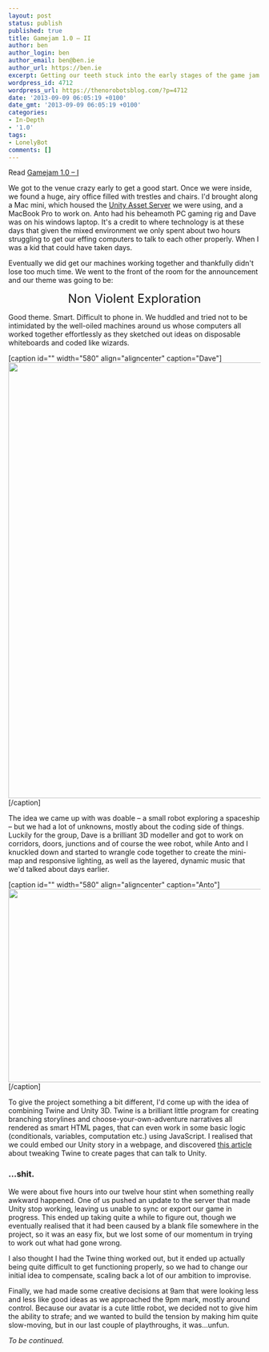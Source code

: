 ```yaml
---
layout: post
status: publish
published: true
title: Gamejam 1.0 – II
author: ben
author_login: ben
author_email: ben@ben.ie
author_url: https://ben.ie
excerpt: Getting our teeth stuck into the early stages of the game jam.
wordpress_id: 4712
wordpress_url: https://thenorobotsblog.com/?p=4712
date: '2013-09-09 06:05:19 +0100'
date_gmt: '2013-09-09 06:05:19 +0100'
categories:
- In-Depth
- '1.0'
tags:
- LonelyBot
comments: []
---
```

<p>Read <a href="https://thenorobotsblog.com/gamejam-1-0-i" target="_self" title="">Gamejam 1.0 – I</a></p>
<p>We got to the venue crazy early to get a good start. Once we were inside, we found a huge, airy office filled with trestles and chairs. I&#39;d brought along a Mac mini, which housed the <a href="https://unity3d.com/unity/collaboration/">Unity Asset Server</a> we were using, and a MacBook Pro to work on. Anto had his beheamoth PC gaming rig and Dave was on his windows laptop. It&#39;s a credit to where technology is at these days that given the mixed environment we only spent about two hours struggling to get our effing computers to talk to each other properly. When I was a kid that could have taken days.</p>
<p>Eventually we did get our machines working together and thankfully didn&#39;t lose too much time. We went to the front of the room for the announcement and our theme was going to be:</p>
<p style="text-align: center;"><font size="5">Non Violent Exploration</font></p>
<p>Good theme. Smart. Difficult to phone in. We huddled and tried not to be intimidated by the well-oiled machines around us whose computers all worked together effortlessly as they sketched out ideas on disposable whiteboards and coded like wizards.</p>
<p>[caption id="" width="580" align="aligncenter" caption="Dave"]<img src="assets/uploads/norobots/uploads/2013/09/wpid-Photo-18-May-2013-0826.jpg" id="blogsy-1378478453260.8804" class="aligncenter" width="580" height="870" alt="">[/caption]</p>
<p>The idea we came up with was doable – a small robot exploring a spaceship – but we had a lot of unknowns, mostly about the coding side of things. Luckily for the group, Dave is a brilliant 3D modeller and got to work on corridors, doors, junctions and of course the wee robot, while Anto and I knuckled down and started to wrangle code together to create the mini-map and responsive lighting, as well as the layered, dynamic music that we&#39;d talked about days earlier.</p>
<p>[caption id="" width="580" align="aligncenter" caption="Anto"]<img src="assets/uploads/norobots/uploads/2013/09/wpid-Photo-18-May-2013-0825.jpg" id="blogsy-1378478453253.1694" class="aligncenter" width="580" height="386" alt="">[/caption]</p>
<p>To give the project something a bit different, I&#39;d come up with the idea of combining Twine and Unity 3D. Twine is a brilliant little program for creating branching storylines and choose-your-own-adventure narratives all rendered as smart HTML pages, that can even work in some basic logic (conditionals, variables, computation etc.) using JavaScript. I realised that we could embed our Unity story in a webpage, and discovered <a href="https://www.blog.radiator.debacle.us/2012/07/how-to-integrate-unity-and-twine.html" target="_blank">this article</a> about tweaking Twine to create pages that can talk to Unity.</p>
<h3>...shit.</h3>
<p>We were about five hours into our twelve hour stint when something really awkward happened. One of us pushed an update to the server that made Unity stop working, leaving us unable to sync or export our game in progress. This ended up taking quite a while to figure out, though we eventually realised that it had been caused by a blank file somewhere in the project, so it was an easy fix, but we lost some of our momentum in trying to work out what had gone wrong.</p>
<p>I also thought I had the Twine thing worked out, but it ended up actually being quite difficult to get functioning properly, so we had to change our initial idea to compensate, scaling back a lot of our ambition to improvise. </p>
<p>Finally, we had made some creative decisions at 9am that were looking less and less like good ideas as we approached the 9pm mark, mostly around control. Because our avatar is a cute little robot, we decided not to give him the ability to strafe; and we wanted to build the tension by making him quite slow-moving, but in our last couple of playthroughs, it was...unfun.</p>
<p><em>To be continued.</em></p>
<p>&nbsp;</p>
